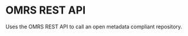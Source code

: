 <!-- SPDX-License-Identifier: Apache-2.0 -->
  
# OMRS REST API

Uses the OMRS REST API to call an open metadata compliant repository.